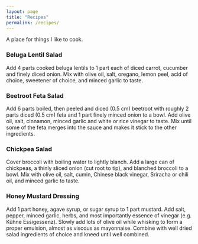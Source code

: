 ```yaml
---
layout: page
title: "Recipes"
permalink: /recipes/
---
```


A place for things I like to cook.

### Beluga Lentil Salad
Add 4 parts cooked beluga lentils to 1 part each of diced carrot, cucumber and finely diced onion.
Mix with olive oil, salt, oregano, lemon peel, acid of choice, sweetener of choice, and minced garlic to taste.

### Beetroot Feta Salad
Add 6 parts boiled, then peeled and diced (0.5 cm) beetroot with roughly 2 parts diced (0.5 cm) feta and 1 part finely minced onion to a bowl.
Add olive oil, salt, cinnamon, minced garlic and white or rice vinegar to taste.
Mix until some of the feta merges into the sauce and makes it stick to the other ingredients.

### Chickpea Salad
Cover broccoli with boiling water to lightly blanch.
Add a large can of chickpeas, a thinly sliced onion (cut root to tip), and blanched broccoli to a bowl.
Mix with olive oil, salt, cumin, Chinese black vinegar, Sriracha or chili oil, and minced garlic to taste.

### Honey Mustard Dressing
Add 1 part honey, agave syrup, or sugar syrup to 1 part mustard.
Add salt, pepper, minced garlic, herbs, and most importantly essence of vinegar (e.g. Kühne Essigessenz).
Slowly add lots of olive oil while whisking to form a proper emulsion, almost as viscous as mayonnaise.
Combine with well dried salad ingredients of choice and kneed until well combined.

